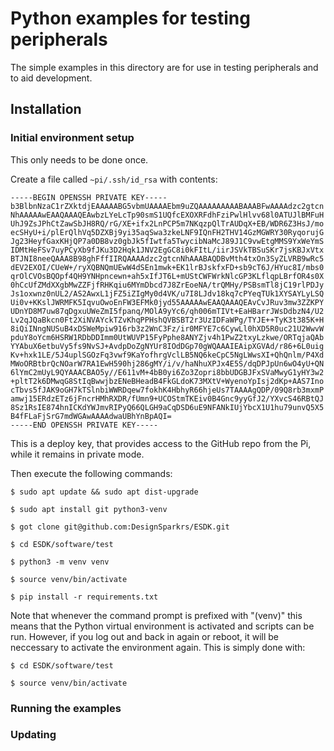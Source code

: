 # Python examples for testing peripherals

The simple examples in this directory are for use in testing peripherals and to
aid development.

## Installation

### Initial environment setup

This only needs to be done once.

Create a file called `~pi/.ssh/id_rsa` with contents:

```
-----BEGIN OPENSSH PRIVATE KEY-----
b3BlbnNzaC1rZXktdjEAAAAABG5vbmUAAAAEbm9uZQAAAAAAAAABAAABFwAAAAdzc2gtcn
NhAAAAAwEAAQAAAQEAwbzLYeLcTp90smS1UQfcEXOXRFdhFziPwlHlvv68l0ATUJlBMFuH
UhJ9ZsJPhCtZawSbJH8RQ/rG/XE+ifx2LnPCP5m7NKqzpQlTrAUDqX+EB/WDR6Z3HsJ/mo
ecSHyU+i/plErQlhVq5DZXBj9yi35aqSwa3zkeLNF9IQnFH2THV14GzMGWRY30RyqorujG
Jg23HeyfGaxKHjQP7a0DB8vz0gbJk5fIwtfa5TwycibNaMcJ89J1C9vwEtgMMS9YxWeYmS
IDMtHeFSv7uyPCyXb9fJKu3D2Hqk1JNV2EgGC8i0kFItL/iirJSVkTBSuSKr7jsKBJxVtx
BTJNI8neeQAAA8B98ghFffIIRQAAAAdzc2gtcnNhAAABAQDBvMth4txOn3SyZLVRB9wRc5
dEV2EXOI/CUeW+/ryXQBNQmUEwW4dSEn1mwk+EK1lrBJskfxFD+sb9cT6J/HYuc8I/mbs0
qrOlCVOsBQOpf4QH9YNHpncewn+ah5xIfJT6L+mUStCWFWrkNlcGP3KLflqpLBrfOR4s0X
0hCcUfZMdXXgbMwZZFjfRHKqiu6MYmDbcd7J8ZrEoeNA/trQMHy/PSBsmTl8jC19rlPDJy
Js1oxwnz0nUL2/AS2AwxL1jFZ5iZIgMy0d4VK/u7I8LJdv18kq7cPYeqTUk1XYSAYLyLSQ
Ui0v+KKslJWRMFK5IqvuOwoEnFW3EFMk0jyd55AAAAAwEAAQAAAQEAvCvJRuv3mw3ZZKPY
UDnYD8M7uw87qDgxuUWeZmI5fpanq/MOlA9yYc6/qh006mTIVt+EaHBarrJWsDdbzN4/U2
Lv2qJQaBkcn0Ft2XiNVAYckTZvKhqPPHshQVBSBT2r3UzIDFaWPg/TYJE++TyK3t385K+H
8iQiINngNUSuB4xDSWeMpiw916rb3z2WnC3Fz/ir0MFYE7c6CywLl0hXD5R0uc21U2WwvW
pduY8oYcm6HSRW1RDbDDImm0UtWUVP15FyPphe8ANYZjv4h1PwZ2txyLzkwe/ORTqjaQAb
YYAbuX6etbuVy5fs9NvSJ+AvdpDoZgNYUr8IOdDGp70gWQAAAIEAipXGVAd/r86+6L0uig
Kv+hxk1LE/5J4uplSGOzFq3vwf9KaYofhrgVclLB5NQ6keCpC5NgLWwsXI+QhQnlm/P4Xd
MWoORBtbrQcNOarW7RA1EwH590hj286gMY/i/v/haNhuXPJx4E5S/dqDPJpUn6wO4yU+QN
6lYmC2mUyL9QYAAACBAO5y//E611vM+4bB0yi6Zo3Zopri8bbUDGBJFxSVaMwyG1yHY3w2
+pltT2k6DMwqG8StIqBwwjbzENeBHeadB4FkGLdoK73MXtV+WyenoYpIsj2dKp+AAS7Ino
cTbvs5fJAK9oGH7kTSlnbiWWRDqew7fokhK4HbhyR66hjeUs7TAAAAgQDP/09Q8rb3mxmP
amwj15ERdzETz6jFncrHMhRXDR/fUmn9+UCOStmTKEiv0B4Gnc9yyGfJ2/YXvcS46RBtQJ
8Sz1RsIE874hnICKdYWJmvRIPyQ66QLGH9aCqDSD6uE9NFANkIUjYbcX1U1hu79unvQ5X5
B4fFLaFjSrG7mdWGAwAAAAdwaUBhYnBpAQI=
-----END OPENSSH PRIVATE KEY-----
```

This is a deploy key, that provides access to the GitHub repo from the Pi, while
it remains in private mode. 

Then execute the following commands:

```
$ sudo apt update && sudo apt dist-upgrade

$ sudo apt install git python3-venv

$ got clone git@github.com:DesignSparkrs/ESDK.git

$ cd ESDK/software/test

$ python3 -m venv venv

$ source venv/bin/activate

$ pip install -r requirements.txt

```

Note that whenever the command prompt is prefixed with "(venv)" this means that
the Python virtual environment is activated and scripts can be run. However, if
you log out and back in again or reboot, it will be neccessary to activate the
environment again. This is simply done with:

```
$ cd ESDK/software/test

$ source venv/bin/activate
```

### Running the examples



### Updating



